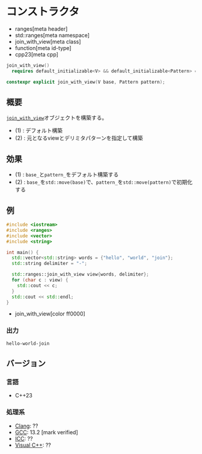 # コンストラクタ
* ranges[meta header]
* std::ranges[meta namespace]
* join_with_view[meta class]
* function[meta id-type]
* cpp23[meta cpp]

```cpp
join_with_view()
  requires default_initializable<V> && default_initializable<Pattern> = default; // (1) C++23

constexpr explicit join_with_view(V base, Pattern pattern);                      // (2) C++23
```

## 概要

[`join_with_view`](../join_with_view.md)オブジェクトを構築する。

- (1) : デフォルト構築
- (2) : 元となるviewとデリミタパターンを指定して構築

## 効果

- (1) : `base_`と`pattern_`をデフォルト構築する
- (2) : `base_`を`std::move(base)`で、`pattern_`を`std::move(pattern)`で初期化する

## 例
```cpp example
#include <iostream>
#include <ranges>
#include <vector>
#include <string>

int main() {
  std::vector<std::string> words = {"hello", "world", "join"};
  std::string delimiter = "-";

  std::ranges::join_with_view view{words, delimiter};
  for (char c : view) {
    std::cout << c;
  }
  std::cout << std::endl;
}
```
* join_with_view[color ff0000]

### 出力
```
hello-world-join
```

## バージョン
### 言語
- C++23

### 処理系
- [Clang](/implementation.md#clang): ??
- [GCC](/implementation.md#gcc): 13.2 [mark verified]
- [ICC](/implementation.md#icc): ??
- [Visual C++](/implementation.md#visual_cpp): ??
